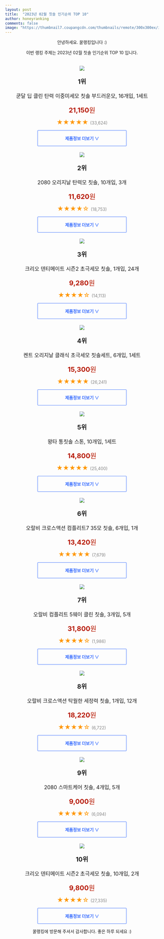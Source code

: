 ```yaml
---
layout: post
title:  "2023년 02월 칫솔 인기순위 TOP 10"
author: honeyranking
comments: false
image: "https://thumbnail7.coupangcdn.com/thumbnails/remote/300x300ex/image/retail/images/40183022102706-5aef818c-e0b4-4ffd-9a78-9eec6e5febbf.jpg"
---
```

<p style="text-align: center;">안녕하세요. 꿀랭킹입니다 :)</p>
<p style="text-align: center;">이번 랭킹 주제는 2023년 02월 칫솔 인기순위 TOP 10 입니다.</p><center><img src="https://thumbnail7.coupangcdn.com/thumbnails/remote/300x300ex/image/retail/images/40183022102706-5aef818c-e0b4-4ffd-9a78-9eec6e5febbf.jpg" style="margin-top:20px" /></center><p style="text-align: center; font-size: 20px"><b>1위</b></p><p style="text-align: center; font-size: 17px">쿤달 딥 클린 탄력 이중미세모 칫솔 부드러운모, 16개입, 1세트</p><p style="text-align: center;"><span style="color: #b61800; font-size: 22px;"><b>21,150</b>원</span></p><p style="text-align: center;"><span style="color: #ff9600; font-size: 20px;">★★★★★ </span><span style="color: #878787;">(33,624)</span></p><center><a href="https://link.coupang.com/a/PS6RV"><div style="font-size: 14px; display: inline-block; padding: 15px 90px; color: #346aff; border-radius: 2px; border: 1px solid #346aff; cursor: pointer;"><b>제품정보 더보기 &or;</b></div></a></center><center><img src="https://thumbnail10.coupangcdn.com/thumbnails/remote/300x300ex/image/retail/images/2440808287862195-13635eba-2f4d-48bb-96f2-128c4f2d45fe.jpg" style="margin-top:20px" /></center><p style="text-align: center; font-size: 20px"><b>2위</b></p><p style="text-align: center; font-size: 17px">2080 오리지날 탄력모 칫솔, 10개입, 3개</p><p style="text-align: center;"><span style="color: #b61800; font-size: 22px;"><b>11,620</b>원</span></p><p style="text-align: center;"><span style="color: #ff9600; font-size: 20px;">★★★★☆ </span><span style="color: #878787;">(18,753)</span></p><center><a href="https://link.coupang.com/a/PS6RW"><div style="font-size: 14px; display: inline-block; padding: 15px 90px; color: #346aff; border-radius: 2px; border: 1px solid #346aff; cursor: pointer;"><b>제품정보 더보기 &or;</b></div></a></center><center><img src="https://thumbnail8.coupangcdn.com/thumbnails/remote/300x300ex/image/retail/images/565383809267016-241e5178-8e5e-4f9b-9965-b43cd7e08d1e.jpg" style="margin-top:20px" /></center><p style="text-align: center; font-size: 20px"><b>3위</b></p><p style="text-align: center; font-size: 17px">크리오 덴티메이트 시즌2 초극세모 칫솔, 1개입, 24개</p><p style="text-align: center;"><span style="color: #b61800; font-size: 22px;"><b>9,280</b>원</span></p><p style="text-align: center;"><span style="color: #ff9600; font-size: 20px;">★★★★☆ </span><span style="color: #878787;">(14,113)</span></p><center><a href="https://link.coupang.com/a/PS6RX"><div style="font-size: 14px; display: inline-block; padding: 15px 90px; color: #346aff; border-radius: 2px; border: 1px solid #346aff; cursor: pointer;"><b>제품정보 더보기 &or;</b></div></a></center><center><img src="https://thumbnail8.coupangcdn.com/thumbnails/remote/300x300ex/image/retail/images/8420358983535219-c37c2b4c-9e65-4fdf-9a85-236c029bde00.png" style="margin-top:20px" /></center><p style="text-align: center; font-size: 20px"><b>4위</b></p><p style="text-align: center; font-size: 17px">켄트 오리지날 클래식 초극세모 칫솔세트, 6개입, 1세트</p><p style="text-align: center;"><span style="color: #b61800; font-size: 22px;"><b>15,300</b>원</span></p><p style="text-align: center;"><span style="color: #ff9600; font-size: 20px;">★★★★★ </span><span style="color: #878787;">(26,241)</span></p><center><a href="https://link.coupang.com/a/PS6RZ"><div style="font-size: 14px; display: inline-block; padding: 15px 90px; color: #346aff; border-radius: 2px; border: 1px solid #346aff; cursor: pointer;"><b>제품정보 더보기 &or;</b></div></a></center><center><img src="https://thumbnail8.coupangcdn.com/thumbnails/remote/300x300ex/image/retail/images/1752268668138900-21a35e3d-3b33-4ba3-a921-333ff3cd648a.jpg" style="margin-top:20px" /></center><p style="text-align: center; font-size: 20px"><b>5위</b></p><p style="text-align: center; font-size: 17px">왕타 통칫솔 스톤, 10개입, 1세트</p><p style="text-align: center;"><span style="color: #b61800; font-size: 22px;"><b>14,800</b>원</span></p><p style="text-align: center;"><span style="color: #ff9600; font-size: 20px;">★★★★★ </span><span style="color: #878787;">(25,400)</span></p><center><a href="https://link.coupang.com/a/PS6R2"><div style="font-size: 14px; display: inline-block; padding: 15px 90px; color: #346aff; border-radius: 2px; border: 1px solid #346aff; cursor: pointer;"><b>제품정보 더보기 &or;</b></div></a></center><center><img src="https://thumbnail9.coupangcdn.com/thumbnails/remote/300x300ex/image/retail/images/519403588409352-0aade65d-d90a-4dfb-8625-928e6cc48e9d.jpg" style="margin-top:20px" /></center><p style="text-align: center; font-size: 20px"><b>6위</b></p><p style="text-align: center; font-size: 17px">오랄비 크로스액션 컴플리트7 35모 칫솔, 6개입, 1개</p><p style="text-align: center;"><span style="color: #b61800; font-size: 22px;"><b>13,420</b>원</span></p><p style="text-align: center;"><span style="color: #ff9600; font-size: 20px;">★★★★★ </span><span style="color: #878787;">(7,679)</span></p><center><a href="https://link.coupang.com/a/PS6R3"><div style="font-size: 14px; display: inline-block; padding: 15px 90px; color: #346aff; border-radius: 2px; border: 1px solid #346aff; cursor: pointer;"><b>제품정보 더보기 &or;</b></div></a></center><center><img src="https://thumbnail6.coupangcdn.com/thumbnails/remote/300x300ex/image/retail/images/186353609061785-d8fa0103-5439-4dcf-bc7a-806a77c29354.jpg" style="margin-top:20px" /></center><p style="text-align: center; font-size: 20px"><b>7위</b></p><p style="text-align: center; font-size: 17px">오랄비 컴플리트 5웨이 클린 칫솔, 3개입, 5개</p><p style="text-align: center;"><span style="color: #b61800; font-size: 22px;"><b>31,800</b>원</span></p><p style="text-align: center;"><span style="color: #ff9600; font-size: 20px;">★★★★☆ </span><span style="color: #878787;">(1,986)</span></p><center><a href="https://link.coupang.com/a/PS6R8"><div style="font-size: 14px; display: inline-block; padding: 15px 90px; color: #346aff; border-radius: 2px; border: 1px solid #346aff; cursor: pointer;"><b>제품정보 더보기 &or;</b></div></a></center><center><img src="https://thumbnail6.coupangcdn.com/thumbnails/remote/300x300ex/image/retail/images/2456391755696993-31d020d6-5a63-4b47-8485-9135bdcea6e5.jpg" style="margin-top:20px" /></center><p style="text-align: center; font-size: 20px"><b>8위</b></p><p style="text-align: center; font-size: 17px">오랄비 크로스액션 탁월한 세정력 칫솔, 1개입, 12개</p><p style="text-align: center;"><span style="color: #b61800; font-size: 22px;"><b>18,220</b>원</span></p><p style="text-align: center;"><span style="color: #ff9600; font-size: 20px;">★★★★☆ </span><span style="color: #878787;">(6,722)</span></p><center><a href="https://www.coupang.com/vp/products/264024094?itemId=827919680&q=%EC%B9%AB%EC%86%94&sourceType=search&searchId=93036935b24040df80168bdcf23bf10e"><div style="font-size: 14px; display: inline-block; padding: 15px 90px; color: #346aff; border-radius: 2px; border: 1px solid #346aff; cursor: pointer;"><b>제품정보 더보기 &or;</b></div></a></center><center><img src="https://thumbnail8.coupangcdn.com/thumbnails/remote/300x300ex/image/retail/images/528164861785875-2cebcd9a-93ea-49ab-aa96-c15f39696d7a.jpg" style="margin-top:20px" /></center><p style="text-align: center; font-size: 20px"><b>9위</b></p><p style="text-align: center; font-size: 17px">2080 스마트케어 칫솔, 4개입, 5개</p><p style="text-align: center;"><span style="color: #b61800; font-size: 22px;"><b>9,000</b>원</span></p><p style="text-align: center;"><span style="color: #ff9600; font-size: 20px;">★★★★☆ </span><span style="color: #878787;">(6,094)</span></p><center><a href="https://link.coupang.com/a/PS6Sa"><div style="font-size: 14px; display: inline-block; padding: 15px 90px; color: #346aff; border-radius: 2px; border: 1px solid #346aff; cursor: pointer;"><b>제품정보 더보기 &or;</b></div></a></center><center><img src="https://thumbnail10.coupangcdn.com/thumbnails/remote/300x300ex/image/retail/images/9616657044188021-b925ad11-7e04-4db3-bf2f-f46c0e4648d2.jpg" style="margin-top:20px" /></center><p style="text-align: center; font-size: 20px"><b>10위</b></p><p style="text-align: center; font-size: 17px">크리오 덴티메이트 시즌2 초극세모 칫솔, 10개입, 2개</p><p style="text-align: center;"><span style="color: #b61800; font-size: 22px;"><b>9,800</b>원</span></p><p style="text-align: center;"><span style="color: #ff9600; font-size: 20px;">★★★★☆ </span><span style="color: #878787;">(27,335)</span></p><center><a href="https://link.coupang.com/a/PS6Sc"><div style="font-size: 14px; display: inline-block; padding: 15px 90px; color: #346aff; border-radius: 2px; border: 1px solid #346aff; cursor: pointer;"><b>제품정보 더보기 &or;</b></div></a></center><p style="text-align: center;">꿀랭킹에 방문해 주셔서 감사합니다. 좋은 하루 되세요 :)</p>